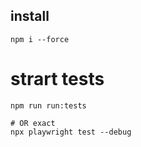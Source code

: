 ## install

```shell
npm i --force
```

# strart tests

```shell
npm run run:tests

# OR exact
npx playwright test --debug
```


